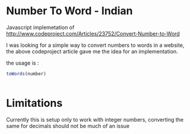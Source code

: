 # Number To Word - Indian

Javascript implemetation of http://www.codeproject.com/Articles/23752/Convert-Number-to-Word

I was looking for a simple way to convert numbers to words in a website, the above codeproject article gave me the idea for an implementation.

the usage is : 
```js
toWords(number)       
       
```

# Limitations
Currently this is setup only to work with integer numbers, converting the same for decimals should not be much of an issue
